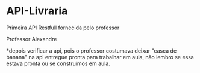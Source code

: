 # API-Livraria
Primeira API Restfull fornecida pelo professor

Professor Alexandre

*depois verificar a api, pois o professor costumava deixar "casca de banana" na api entregue pronta para trabalhar em aula, não lembro se essa estava pronta ou se construímos em aula.
